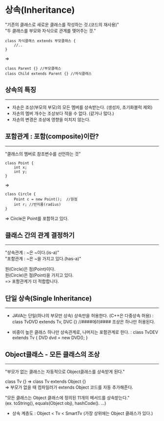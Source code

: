 상속(Inheritance)
=========================

"기존의 클래스로 새로운 클래스를 작성하는 것.(코드의 재사용)"  
"두 클래스를 부모와 자식으로 관계를 맺어주는 것."


    class 자식클래스 extends 부모클래스 {  
        //..  
    }  

=>

    class Parent {} //부모클래스  
    class Child extends Parent {} //자식클래스  



상속의 특징
---------
*****

* 자손은 조상(부모의 부모)의 모든 멤버를 상속받는다. (생성자, 초기화블럭 제외)
* 자손의 멤버 개수는 조상보다 적을 수 없다. (같거나 많다.)
* 자손의 변경은 조상에 영향을 미치지 않는다.


포함관계 : 포함(composite)이란?
----------------
*****

"클래스의 멤버로 참조변수를 선언하는 것"

    class Point {
        int x;
        int y;
    }

=>

    class Circle {
        Point c = new Point();  //원점
        int r; //반지름(radius)
    }

=> Circle은 Point를 포함하고 있다.


클래스 간의 관계 결정하기
-------------
*****

"상속관계 : ~은 ~이다.(is-a)"  
"포함관계 : ~은 ~을 가지고 있다.(has-a)"  

원(Circle)은 점(Point)이다.  
원(Circle)은 점(Point)을 가지고 있다.  
=> 포함관계가 더 적합합니다.  


단일 상속(Single Inheritance)
---------------------
*****

* JAVA는 단일(하나의 부모만 상속) 상속만을 허용한다. (C++은 다중상속 허용)
: class TvDVD extends Tv, DVC {} //####에러#### 조상은 하나만 허용된다.  

* 비중이 높은 클래스 하나만 상속관계로, 나머지는 포함관계로 한다.
: class TvDEV extends Tv { DVD dvd = new DVD(); }


Object클래스 - 모든 클래스의 조상
------------
*****
"부모가 없는 클래스는 자동적으로 Object클래스를 상속받게 된다."

class Tv {} => class Tv extends Object {}  
=> 부모가 없을 때 컴파일러가 extends Object 코드를 자동 추가해준다.

"모든 클래스는 Object 클래스에 정의된 11개의 메서드를 상속받는다."  
(ex. toString(), equals(Object obj), hashCode(). ...)


* 상속 계층도
: Object < Tv < SmartTv (가장 상위에는 Object 클래스가 있다.)








